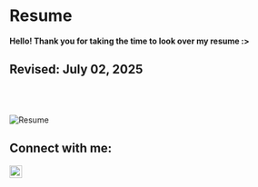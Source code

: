 # Resume

<b>Hello! Thank you for taking the time to look over my resume :></b>

<h2> Revised: July 02, 2025</h2>

<img src="/current/Resume 20250702" alt="Resume" style="margin-top: 50px;" />

<h2> Connect with me:</h2>

[<img align="left" alt="Iquoc Tran | LinkedIn" width="22px" src="https://upload.wikimedia.org/wikipedia/commons/8/81/LinkedIn_icon.svg" />][linkedin]

[linkedin]: https://www.linkedin.com/in/iquoc-tran/
